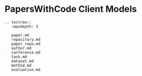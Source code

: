 # PapersWithCode Client Models

```eval_rst
.. toctree::
   :maxdepth: 3

   paper.md
   repository.md
   paper_repo.md
   author.md
   conference.md
   task.md
   dataset.md
   method.md
   evaluation.md
```
